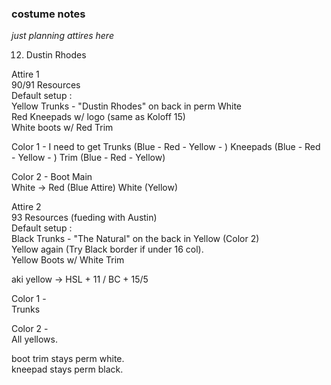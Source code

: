 ### costume notes

_just planning attires here_

012. Dustin Rhodes

Attire 1    
90/91 Resources    
Default setup :     
Yellow Trunks - "Dustin Rhodes" on back in perm White    
Red Kneepads w/ logo (same as Koloff 15)    
White boots w/ Red Trim    

Color 1 - I need to get
Trunks (Blue - Red - Yellow - )
Kneepads (Blue - Red - Yellow - )
Trim (Blue - Red - Yellow)

Color 2 - Boot Main     
White -> Red (Blue Attire) White (Yellow)    

Attire 2     
93 Resources (fueding with Austin)    
Default setup :    
Black Trunks - "The Natural" on the back in Yellow (Color 2)    
Yellow again (Try Black border if under 16 col).    
Yellow Boots w/ White Trim    

aki yellow -> HSL + 11 / BC + 15/5
    
Color 1 -    
Trunks    
    
Color 2 -     
All yellows.    
    
boot trim stays perm white.    
kneepad stays perm black.    

